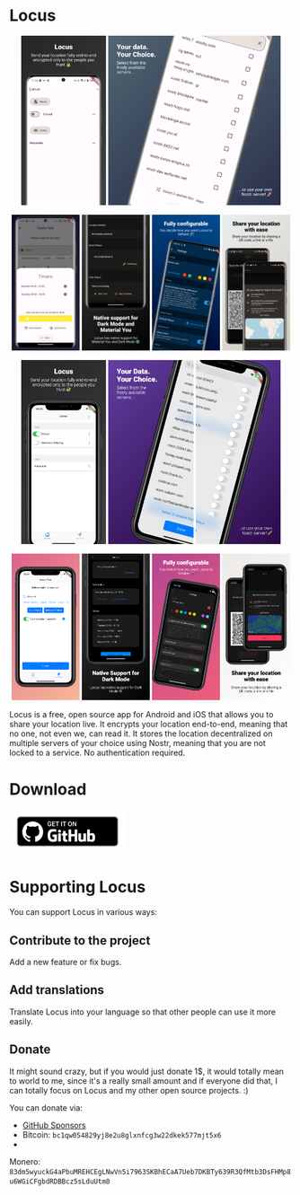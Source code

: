 # Locus

<p float="left" align="center">
    <img src="readme_content/app_screenshots/android/0.png" width="30%" />
    <img src="readme_content/app_screenshots/android/1.png" width="30%" />
    <img src="readme_content/app_screenshots/android/2.png" width="30%" />
</p>


<p float="left" align="center">
    <img src="readme_content/app_screenshots/android/3.png" width="24%" />
    <img src="readme_content/app_screenshots/android/4.png" width="24%" />
    <img src="readme_content/app_screenshots/android/5.png" width="24%" />
    <img src="readme_content/app_screenshots/android/6.png" width="24%" />
</p>


<p float="left" align="center">
    <img src="readme_content/app_screenshots/ios/0.png" width="30%" />
    <img src="readme_content/app_screenshots/ios/1.png" width="30%" />
    <img src="readme_content/app_screenshots/ios/2.png" width="30%" />
</p>


<p float="left" align="center">
    <img src="readme_content/app_screenshots/ios/3.png" width="24%" />
    <img src="readme_content/app_screenshots/ios/4.png" width="24%" />
    <img src="readme_content/app_screenshots/ios/5.png" width="24%" />
    <img src="readme_content/app_screenshots/ios/6.png" width="24%" />
</p>

Locus is a free, open source app for Android and iOS that allows you to share your location live. It
encrypts your location end-to-end, meaning that no one, not even we, can read it. It stores the
location decentralized on multiple servers of your choice using Nostr, meaning that you are not
locked to a service. No authentication required.

# Download

[<img src="readme_content/github-badge.png" alt="Get it on GitHub" height="80">](https://github.com/Myzel394/locus/releases)

# Supporting Locus

You can support Locus in various ways:

## Contribute to the project

Add a new feature or fix bugs.

## Add translations

Translate Locus into your language so that other people can use it more easily.

## Donate

It might sound crazy, but if you would just donate 1$, it would totally mean to world to me, since
it's a really small amount and if everyone did that, I can totally focus on Locus and my other open
source projects. :)

You can donate via:

* [GitHub Sponsors](https://github.com/sponsors/Myzel394)
* Bitcoin: `bc1qw054829yj8e2u8glxnfcg3w22dkek577mjt5x6`
*

Monero: `83dm5wyuckG4aPbuMREHCEgLNwVn5i7963SKBhECaA7Ueb7DKBTy639R3QfMtb3DsFHMp8u6WGiCFgbdRDBBcz5sLduUtm8`
